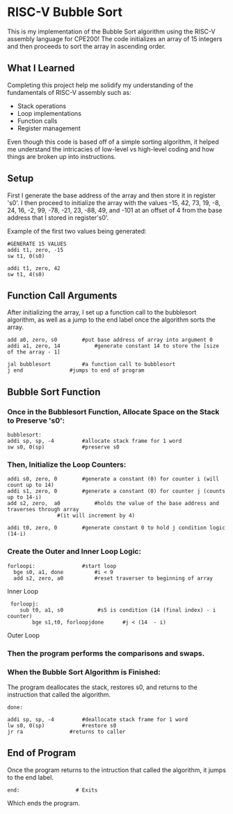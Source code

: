 # RISC-V Bubble Sort
This is my implementation of the Bubble Sort algorithm using the RISC-V assembly language for CPE200! 
The code initializes an array of 15 integers and then proceeds to sort the array in ascending order.

## What I Learned
Completing this project help me solidify my understanding of the fundamentals of RISC-V assembly such as:

- Stack operations
- Loop implementations
- Function calls
- Register management

Even though this code is based off of a simple sorting algorithm, it helped me understand the intricacies of low-level vs high-level coding and how things are broken up into instructions.

## Setup
First I generate the base address of the array and then store it in register 's0'. I then proceed to initialize the array with the values -15, 42, 73, 19, -8, 24, 16, -2, 99, -78, -21, 23, -88, 49, and -101 at an offset of 4 from the base address that I stored in register's0'.

Example of the first two values being generated:
```
#GENERATE 15 VALUES
addi t1, zero, -15
sw t1, 0(s0)

addi t1, zero, 42
sw t1, 4(s0)
```

## Function Call Arguments
After initializing the array, I set up a function call to the bubblesort algorithm, as well as a jump to the end label once the algorithm sorts the array.

```
add a0, zero, s0   	 	#put base address of array into argument 0
addi a1, zero, 14   		#generate constant 14 to store the [size of the array - 1]

jal bubblesort			#a function call to bubblesort
j end				#jumps to end of program

```

## Bubble Sort Function
### Once in the Bubblesort Function, Allocate Space on the Stack to Preserve 's0': 
```
bubblesort:
addi sp, sp, -4			#allocate stack frame for 1 word
sw s0, 0(sp)			#preserve s0
```

### Then, Initialize the Loop Counters:
```
addi s0, zero, 0   		#generate a constant (0) for counter i (will count up to 14)
addi s1, zero, 0   		#generate a constant (0) for counter j (counts up to 14-i)
add s2, zero,  a0   		#holds the value of the base address and traverses through array 
				#(it will increment by 4)

addi t0, zero, 0   		#generate constant 0 to hold j condition logic (14-i)
```

### Create the Outer and Inner Loop Logic:
```
forloopi:   			#start loop
  bge s0, a1, done   		#i < 9
  add s2, zero, a0   		#reset traverser to beginning of array
```
Inner Loop
```
 forloopj:
	sub t0, a1, s0   		 #s5 is condition (14 (final index) - i counter)
     	bge s1,t0, forloopjdone    	 #j < (14  - i)
```
Outer Loop

### Then the program performs the comparisons and swaps.

### When the Bubble Sort Algorithm is Finished:
The program deallocates the stack, restores s0, and returns to the instruction that called the algorithm.
```
done:

addi sp, sp, -4			#deallocate stack frame for 1 word
lw s0, 0(sp)			#restore s0
jr ra				#returns to caller
```

## End of Program
Once the program returns to the intruction that called the algorithm, it jumps to the end label.

```
end:                  # Exits
```

Which ends the program.
